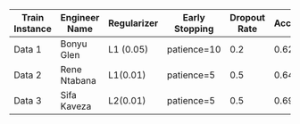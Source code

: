 




| Train Instance | Engineer Name | Regularizer | Early Stopping | Dropout Rate | Accuracy | F1 Score | Recall | Precision |
|----------------|---------------|-------------|----------------|--------------|----------|-----------|---------|-----------|
| Data 1         | Bonyu Glen    | L1 (0.05)   | patience=10    | 0.2         | 0.622    | 0.623     | 0.624   | 0.622     |
| Data 2         | Rene Ntabana  | L1(0.01)    |  patience=5    | 0.5         | 0.645    | 0.77      | 0.634   | 0.622     |
| Data 3         |Sifa Kaveza    | L2(0.01)    |  patience=5    | 0.5         | 0.69     | 0.658    | 0.625   | 0.665   |
